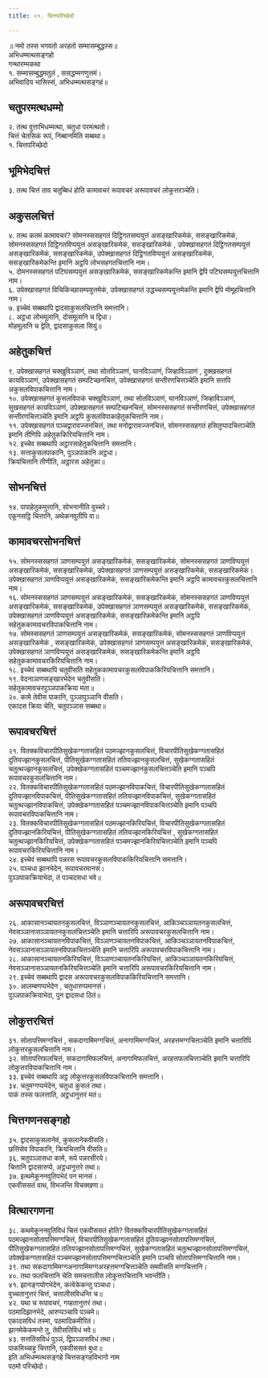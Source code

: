 ```yaml
---
title: ०१. चित्तपरिच्छेदो

---
```

॥ नमो तस्स भगवतो अरहतो सम्मासम्बुद्धस्स॥  
अभिधम्मत्थसङ्गहो  
गन्थारम्भकथा  
१. सम्मासम्बुद्धमतुलं , ससद्धम्मगणुत्तमं।  
अभिवादिय भासिस्सं, अभिधम्मत्थसङ्गहं॥  


## चतुपरमत्थधम्मो

२. तत्थ वुत्ताभिधम्मत्था, चतुधा परमत्थतो।  
चित्तं चेतसिकं रूपं, निब्बानमिति सब्बथा॥  
१. चित्तपरिच्छेदो  


## भूमिभेदचित्तं

३. तत्थ चित्तं ताव चतुब्बिधं होति कामावचरं रूपावचरं अरूपावचरं लोकुत्तरञ्चेति।  


## अकुसलचित्तं

४. तत्थ कतमं कामावचरं? सोमनस्ससहगतं दिट्ठिगतसम्पयुत्तं असङ्खारिकमेकं, ससङ्खारिकमेकं, सोमनस्ससहगतं दिट्ठिगतविप्पयुत्तं असङ्खारिकमेकं, ससङ्खारिकमेकं , उपेक्खासहगतं दिट्ठिगतसम्पयुत्तं असङ्खारिकमेकं, ससङ्खारिकमेकं, उपेक्खासहगतं दिट्ठिगतविप्पयुत्तं असङ्खारिकमेकं, ससङ्खारिकमेकन्ति इमानि अट्ठपि लोभसहगतचित्तानि नाम।  
५. दोमनस्ससहगतं पटिघसम्पयुत्तं असङ्खारिकमेकं, ससङ्खारिकमेकन्ति इमानि द्वेपि पटिघसम्पयुत्तचित्तानि नाम।  
६. उपेक्खासहगतं विचिकिच्छासम्पयुत्तमेकं, उपेक्खासहगतं उद्धच्चसम्पयुत्तमेकन्ति इमानि द्वेपि मोमूहचित्तानि नाम।  
७. इच्चेवं सब्बथापि द्वादसाकुसलचित्तानि समत्तानि।  
८. अट्ठधा लोभमूलानि, दोसमूलानि च द्विधा।  
मोहमूलानि च द्वेति, द्वादसाकुसला सियुं॥  


## अहेतुकचित्तं

९. उपेक्खासहगतं चक्खुविञ्ञाणं, तथा सोतविञ्ञाणं, घानविञ्ञाणं, जिव्हाविञ्ञाणं , दुक्खसहगतं कायविञ्ञाणं, उपेक्खासहगतं सम्पटिच्छनचित्तं, उपेक्खासहगतं सन्तीरणचित्तञ्चेति इमानि सत्तपि अकुसलविपाकचित्तानि नाम।  
१०. उपेक्खासहगतं कुसलविपाकं चक्खुविञ्ञाणं, तथा सोतविञ्ञाणं, घानविञ्ञाणं, जिव्हाविञ्ञाणं, सुखसहगतं कायविञ्ञाणं, उपेक्खासहगतं सम्पटिच्छनचित्तं, सोमनस्ससहगतं सन्तीरणचित्तं, उपेक्खासहगतं सन्तीरणचित्तञ्चेति इमानि अट्ठपि कुसलविपाकाहेतुकचित्तानि नाम।  
११. उपेक्खासहगतं पञ्चद्वारावज्जनचित्तं, तथा मनोद्वारावज्जनचित्तं, सोमनस्ससहगतं हसितुप्पादचित्तञ्चेति इमानि तीणिपि अहेतुककिरियचित्तानि नाम।  
१२. इच्चेव सब्बथापि अट्ठारसाहेतुकचित्तानि समत्तानि।  
१३. सत्ताकुसलपाकानि, पुञ्ञपाकानि अट्ठधा।  
क्रियचित्तानि तीणीति, अट्ठारस अहेतुका॥  


## सोभनचित्तं

१४. पापाहेतुकमुत्तानि, सोभनानीति वुच्चरे।  
एकूनसट्ठि चित्तानि, अथेकनवुतीपि वा॥  


## कामावचरसोभनचित्तं

१५. सोमनस्ससहगतं ञाणसम्पयुत्तं असङ्खारिकमेकं, ससङ्खारिकमेकं, सोमनस्ससहगतं ञाणविप्पयुत्तं असङ्खारिकमेकं, ससङ्खारिकमेकं, उपेक्खासहगतं ञाणसम्पयुत्तं असङ्खारिकमेकं, ससङ्खारिकमेकं। उपेक्खासहगतं ञाणविप्पयुत्तं असङ्खारिकमेकं, ससङ्खारिकमेकन्ति इमानि अट्ठपि कामावचरकुसलचित्तानि नाम।  
१६. सोमनस्ससहगतं ञाणसम्पयुत्तं असङ्खारिकमेकं, ससङ्खारिकमेकं, सोमनस्ससहगतं ञाणविप्पयुत्तं असङ्खारिकमेकं, ससङ्खारिकमेकं, उपेक्खासहगतं ञाणसम्पयुत्तं असङ्खारिकमेकं, ससङ्खारिकमेकं, उपेक्खासहगतं ञाणविप्पयुत्तं असङ्खारिकमेकं, ससङ्खारिकमेकन्ति इमानि अट्ठपि सहेतुककामावचरविपाकचित्तानि नाम।  
१७. सोमस्ससहगतं ञाणसम्पयुत्तं असङ्खारिकमेकं, ससङ्खारिकमेकं, सोमनस्ससहगतं ञाणविप्पयुत्तं असङ्खारिकमेकं , ससङ्खारिकमेकं, उपेक्खासहगतं ञाणसम्पयुत्तं असङ्खारिकमेकं, ससङ्खारिकमेकं, उपेक्खासहगतं ञाणविप्पयुत्तं असङ्खारिकमेकं, ससङ्खारिकमेकन्ति इमानि अट्ठपि सहेतुककामावचरकिरियचित्तानि नाम।  
१८. इच्चेवं सब्बथापि चतुवीसति सहेतुककामावचरकुसलविपाककिरियचित्तानि समत्तानि।  
१९. वेदनाञाणसङ्खारभेदेन चतुवीसति।  
सहेतुकामावचरपुञ्ञपाकक्रिया मता॥  
२०. कामे तेवीस पाकानि, पुञ्ञापुञ्ञानि वीसति।  
एकादस क्रिया चेति, चतुपञ्ञास सब्बथा॥  


## रूपावचरचित्तं

२१. वितक्कविचारपीतिसुखेकग्गतासहितं पठमज्झानकुसलचित्तं, विचारपीतिसुखेकग्गतासहितं दुतियज्झानकुसलचित्तं, पीतिसुखेकग्गतासहितं ततियज्झानकुसलचित्तं, सुखेकग्गतासहितं चतुत्थज्झानकुसलचित्तं, उपेक्खेकग्गतासहितं पञ्चमज्झानकुसलचित्तञ्चेति इमानि पञ्चपि रूपावचरकुसलचित्तानि नाम।  
२२. वितक्कविचारपीतिसुखेकग्गतासहितं पठमज्झानविपाकचित्तं, विचारपीतिसुखेकग्गतासहितं दुतियज्झानविपाकचित्तं, पीतिसुखेकग्गतासहितं ततियज्झानविपाकचित्तं, सुखेकग्गतासहितं चतुत्थज्झानविपाकचित्तं, उपेक्खेकग्गतासहितं पञ्चमज्झानविपाकचित्तञ्चेति इमानि पञ्चपि रूपावचरविपाकचित्तानि नाम।  
२३. वितक्कविचारपीतिसुखेकग्गतासहितं पठमज्झानकिरियचित्तं, विचारपीतिसुखेकग्गतासहितं दुतियज्झानकिरियचित्तं, पीतिसुखेकग्गतासहितं ततियज्झानकिरियचित्तं , सुखेकग्गतासहितं चतुत्थज्झानकिरियचित्तं, उपेक्खेकग्गतासहितं पञ्चमज्झानकिरियचित्तञ्चेति इमानि पञ्चपि रूपावचरकिरियचित्तानि नाम।  
२४. इच्चेवं सब्बथापि पन्नरस रूपावचरकुसलविपाककिरियचित्तानि समत्तानि।  
२५. पञ्चधा झानभेदेन, रूपावचरमानसं।  
पुञ्ञपाकक्रियाभेदा, तं पञ्चदसधा भवे॥  


## अरूपावचरचित्तं

२६. आकासानञ्चायतनकुसलचित्तं, विञ्ञाणञ्चायतनकुसलचित्तं, आकिञ्चञ्ञायतनकुसलचित्तं, नेवसञ्ञानासञ्ञायतनकुसलचित्तञ्चेति इमानि चत्तारिपि अरूपावचरकुसलचित्तानि नाम।  
२७. आकासानञ्चायतनविपाकचित्तं, विञ्ञाणञ्चायतनविपाकचित्तं, आकिञ्चञ्ञायतनविपाकचित्तं, नेवसञ्ञानासञ्ञायतनविपाकचित्तञ्चेति इमानि चत्तारिपि अरूपावचरविपाकचित्तानि नाम।  
२८. आकासानञ्चायतनकिरियचित्तं, विञ्ञाणञ्चायतनकिरियचित्तं, आकिञ्चञ्ञायतनकिरियचित्तं, नेवसञ्ञानासञ्ञायतनकिरियचित्तञ्चेति इमानि चत्तारिपि अरूपावचरकिरियचित्तानि नाम।  
२९. इच्चेवं सब्बथापि द्वादस अरूपावचरकुसलविपाककिरियचित्तानि समत्तानि।  
३०. आलम्बणप्पभेदेन , चतुधारुप्पमानसं।  
पुञ्ञपाकक्रियाभेदा, पुन द्वादसधा ठितं॥  


## लोकुत्तरचित्तं

३१. सोतापत्तिमग्गचित्तं , सकदागामिमग्गचित्तं, अनागामिमग्गचित्तं, अरहत्तमग्गचित्तञ्चेति इमानि चत्तारिपि लोकुत्तरकुसलचित्तानि नाम।  
३२. सोतापत्तिफलचित्तं, सकदागामिफलचित्तं, अनागामिफलचित्तं, अरहत्तफलचित्तञ्चेति इमानि चत्तारिपि लोकुत्तरविपाकचित्तानि नाम।  
३३. इच्चेवं सब्बथापि अट्ठ लोकुत्तरकुसलविपाकचित्तानि समत्तानि।  
३४. चतुमग्गप्पभेदेन, चतुधा कुसलं तथा।  
पाकं तस्स फलत्ताति, अट्ठधानुत्तरं मतं॥  


## चित्तगणनसङ्गहो

३५. द्वादसाकुसलानेवं, कुसलानेकवीसति।  
छत्तिंसेव विपाकानि, क्रियचित्तानि वीसति॥  
३६. चतुपञ्ञासधा कामे, रूपे पन्नरसीरये।  
चित्तानि द्वादसारुप्पे, अट्ठधानुत्तरे तथा॥  
३७. इत्थमेकूननवुतिपभेदं पन मानसं।  
एकवीससतं वाथ, विभजन्ति विचक्खणा॥  


## वित्थारगणना

३८. कथमेकूननवुतिविधं चित्तं एकवीससतं होति? वितक्कविचारपीतिसुखेकग्गतासहितं पठमज्झानसोतापत्तिमग्गचित्तं, विचारपीतिसुखेकग्गतासहितं दुतियज्झानसोतापत्तिमग्गचित्तं, पीतिसुखेकग्गतासहितं ततियज्झानसोतापत्तिमग्गचित्तं, सुखेकग्गतासहितं चतुत्थज्झानसोतापत्तिमग्गचित्तं, उपेक्खेकग्गतासहितं पञ्चमज्झानसोतापत्तिमग्गचित्तञ्चेति इमानि पञ्चपि सोतापत्तिमग्गचित्तानि नाम।  
३९. तथा सकदागामिमग्गअनागामिमग्गअरहत्तमग्गचित्तञ्चेति समवीसति मग्गचित्तानि।  
४०. तथा फलचित्तानि चेति समचत्तालीस लोकुत्तरचित्तानि भवन्तीति।  
४१. झानङ्गयोगभेदेन, कत्वेकेकन्तु पञ्चधा।  
वुच्चतानुत्तरं चित्तं, चत्तालीसविधन्ति च॥  
४२. यथा च रूपावचरं, गय्हतानुत्तरं तथा।  
पठमादिझानभेदे, आरुप्पञ्चापि पञ्चमे॥  
एकादसविधं तस्मा, पठमादिकमीरितं।  
झानमेकेकमन्ते तु, तेवीसतिविधं भवे॥  
४३. सत्ततिंसविधं पुञ्ञं, द्विपञ्ञासविधं तथा।  
पाकमिच्चाहु चित्तानि, एकवीससतं बुधा॥  
इति अभिधम्मत्थसङ्गहे चित्तसङ्गहविभागो नाम  
पठमो परिच्छेदो।  